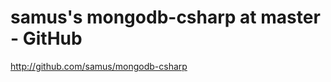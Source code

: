<!--
id: 284070334
link: http://kevinisom.info/post/284070334/samuss-mongodb-csharp-at-master-github
slug: samuss-mongodb-csharp-at-master-github
date: Tue Dec 15 2009 16:13:39 GMT+1300 (NZDT)
raw: {"blog_name":"kevinisom","id":284070334,"post_url":"http://kevinisom.info/post/284070334/samuss-mongodb-csharp-at-master-github","slug":"samuss-mongodb-csharp-at-master-github","type":"link","date":"2009-12-15 03:13:39 GMT","timestamp":1260846819,"state":"published","format":"html","reblog_key":"94sxos5G","tags":[],"short_url":"http://tmblr.co/Zw68YyGxf6_","highlighted":[],"feed_item":"http://github.com/samus/mongodb-csharp","from_feed_id":"650234","note_count":0,"title":"samus's mongodb-csharp at master - GitHub","url":"http://github.com/samus/mongodb-csharp","description":""}
publish: 2009-12-015
tags: 
title: samus's mongodb-csharp at master - GitHub
-->


samus's mongodb-csharp at master - GitHub
=========================================

<http://github.com/samus/mongodb-csharp>

